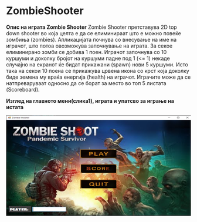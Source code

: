 # ZombieShooter
**Опис на играта Zombie Shooter**
Zombie Shooter претставува 2D top down shooter во која целта е да се елиминираат што е можно повеќе зомбиња (zombies). Апликацијата почнува со внесување на име на играчот, што потоа овозможува започнување на играта. За секое елиминирано зомби се добива 1 поен. Играчот започнува со 10 куршуми и доколку бројот на куршуми падне под 1 (<= 1) некаде случајно на екранот ќе бидат прикажани (spawn) нови 5 куршуми. Исто така на секои 10 поена се прикажува црвена икона со крст која доколку биде земена му враќа енергија (health) на играчот. Играчите може да се натпреваруваат односно да се борат за место во топ 5 листата (Scoreboard). 

**Изглед на главното мени(слика1), играта и упатсво за играње на истата**

![Main menu](/MainMenuScreenshot.png)
